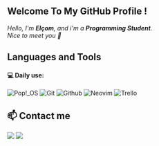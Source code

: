 ## Welcome To My GitHub Profile !

*Hello, I'm **Elçom**, and i'm a **Programming Student**.*<br/>
*Nice to meet you 👋*


## Languages and Tools

#### 💻 Daily use:
![Pop!_OS](https://img.shields.io/badge/-Pop!__OS-black?style=for-the-badge&logo=popos)
![Git](https://img.shields.io/badge/-Git-black?style=for-the-badge&logo=Git)
![Github](https://img.shields.io/badge/-Github-black?style=for-the-badge&logo=Github)
![Neovim](https://img.shields.io/badge/-Neovim-black?style=for-the-badge&logo=Neovim)
![Trello](https://img.shields.io/badge/-Trello-black?style=for-the-badge&logo=Trello&logoColor=blue)

## 📫 Contact me
<a href="https://www.linkedin.com/in/elcom-junior/" target="_blank"><img src="https://img.shields.io/badge/-Linkedin-black?style=for-the-badge&logo=Linkedin&logoColor=blue" /></a>
<a href="mailto:elcomj31@gmail.com"><img src="https://img.shields.io/badge/-Gmail-black?style=for-the-badge&logo=Gmail" /></a>
